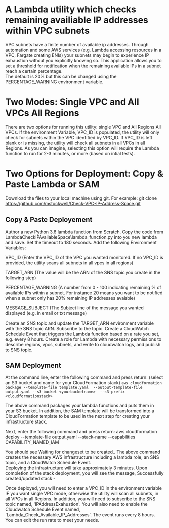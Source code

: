 # A Lambda utility which checks remaining availiable IP addresses within VPC subnets

VPC subnets have a finite number of available ip addresses.  Through automation and some AWS services (e.g. Lambda accessing resources in a VPC, Fargate creating ENIs) 
your subnets may begin to experience IP exhaustion without you explicitly knowing so. This application allows you to set a threshold for notification when the remaining available IPs in a subnet reach a certain percentage.  
The default is 20% but this can be changed using the PERCENTAGE_WARNING environment variable.  

# Two Modes: Single VPC and All VPCs All Regions
There are two options for running this utility: single VPC and All Regions All VPCs.  If the environment Variable, VPC_ID is populated,
the utility will only check for subnets within the VPC idenfified by VPC_ID.  If VPC_ID is left blank or is missing, the utility will
check all subnets in all VPCs in all Regions.  As you can imagine, selecting this option will require the Lambda function to run for 2-3 minutes, or more
(based on intial tests).

# Two Options for Deployment: Copy & Paste Lambda or SAM
Download the files to your local machine using git.  For example: git clone https://github.com/mstockwell/Check-VPC-IP-Address-Space.git

## Copy & Paste Deployement
Author a new Python 3.6 lambda function from Scratch.  Copy the code from LambdaCheckIPAvailableSpace\lambda_function.py into you new lambda and save. Set the timeout to 180 seconds. 
Add the following Environment Variables:

VPC_ID (Enter the VPC_ID of the VPC you wanted monitored.  If no VPC_ID is provided, the utility scans all subnets in all vpcs in all regions)

TARGET_ARN (The value will be the ARN of the SNS topic you create in the following step)

PERCENTAGE_WARNING (A number from 0 - 100 indicating remaining % of available IPs within a subnet.  For instance 20 means you want to be notified when a subnet only has 20% remaining IP addresses avaiable)

MESSAGE_SUBJECT (The Subject line of the message you wanted displayed (e.g. in email or txt message)

Create an SNS topic and update the TARGET_ARN environment variable with the SNS topic ARN. Subscribe to the topic.
Create a CloudWatch Schedule Event that triggers the Lambda function based on a rate you set, e.g. every 8 hours.
Create a role for Lambda with necessary permissions to describe regions, vpcs, subnets, and write to cloudwatch logs, and publish to SNS topic.

## SAM Deployment
At the command line, enter the following command and press return: (select an S3 bucket and name for your CloudFormation stack)
`aws cloudformation package --template-file template.yaml  --output-template-file output.yaml --s3-bucket <yourbucketname>  --s3-prefix <cloudformationstack>`  

The above command packages your lambda functions and puts them in your S3 bucket.  In addition, the SAM template will be transformed into a CloudFormation template to be used in the next step for creating your infrastructure stack.

Next, enter the following command and press return: aws cloudformation deploy --template-file output.yaml --stack-name <cloudformationstack> --capabilities CAPABILITY_NAMED_IAM

You should see Waiting for changeset to be created.. 
The above command creates the necessary AWS infrastructure including a lambda role, an SNS topic, and a CloudWatch Schedule Event.  
Deploying the infrastructure will take approximately 3 minutes.  Upon completion of the stack deployment, you will see the message, Successfully created/updated stack - <cloudformationstack>

Once deployed, you will need to enter a VPC_ID in the environment variable IF you want single VPC mode, otherwise the utility will scan all subnets, in all VPCs
in all Regions.  In addition, you will need to subscribe to the SNS topic named, 'IPAddressExahustion'.  You will also need to enable the Cloudwatch Schedule Event named,
'Lambda_Check_Available_IP_Addresses'.  The event runs every 8 hours.  You can edit the run rate to meet your needs.